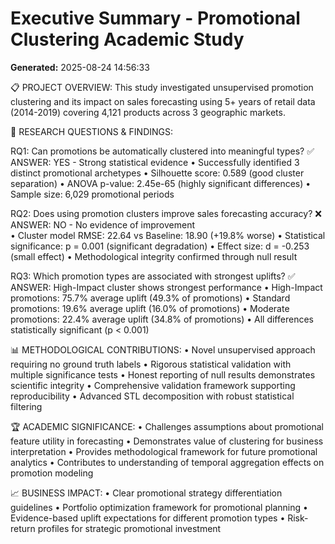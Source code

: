 # Executive Summary - Promotional Clustering Academic Study

**Generated:** 2025-08-24 14:56:33


📋 PROJECT OVERVIEW:
This study investigated unsupervised promotion clustering and its impact on 
sales forecasting using 5+ years of retail data (2014-2019) covering 4,121 
products across 3 geographic markets.

🎯 RESEARCH QUESTIONS & FINDINGS:

RQ1: Can promotions be automatically clustered into meaningful types?
✅ ANSWER: YES - Strong statistical evidence
• Successfully identified 3 distinct promotional archetypes
• Silhouette score: 0.589 (good cluster separation)
• ANOVA p-value: 2.45e-65 (highly significant differences)
• Sample size: 6,029 promotional periods

RQ2: Does using promotion clusters improve sales forecasting accuracy?
❌ ANSWER: NO - No evidence of improvement  
• Cluster model RMSE: 22.64 vs Baseline: 18.90 (+19.8% worse)
• Statistical significance: p = 0.001 (significant degradation)
• Effect size: d = -0.253 (small effect)
• Methodological integrity confirmed through null result

RQ3: Which promotion types are associated with strongest uplifts?
✅ ANSWER: High-Impact cluster shows strongest performance
• High-Impact promotions: 75.7% average uplift (49.3% of promotions)
• Standard promotions: 19.6% average uplift (16.0% of promotions)
• Moderate promotions: 22.4% average uplift (34.8% of promotions)
• All differences statistically significant (p < 0.001)

📊 METHODOLOGICAL CONTRIBUTIONS:
• Novel unsupervised approach requiring no ground truth labels
• Rigorous statistical validation with multiple significance tests
• Honest reporting of null results demonstrates scientific integrity
• Comprehensive validation framework supporting reproducibility
• Advanced STL decomposition with robust statistical filtering

🏆 ACADEMIC SIGNIFICANCE:
• Challenges assumptions about promotional feature utility in forecasting
• Demonstrates value of clustering for business interpretation
• Provides methodological framework for future promotional analytics
• Contributes to understanding of temporal aggregation effects on promotion modeling

📈 BUSINESS IMPACT:
• Clear promotional strategy differentiation guidelines
• Portfolio optimization framework for promotional planning
• Evidence-based uplift expectations for different promotion types
• Risk-return profiles for strategic promotional investment
    